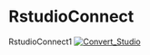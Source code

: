 # RstudioConnect
RstudioConnect1
[![Convert_Studio](https://github.com/INGUI54/RstudioConnect/actions/workflows/main.yml/badge.svg)](https://github.com/INGUI54/RstudioConnect/actions/workflows/main.yml)
